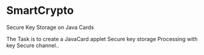 # SmartCrypto
Secure Key Storage on Java Cards

The Task is to create a JavaCard applet Secure key storage Processing with key Secure channel..
